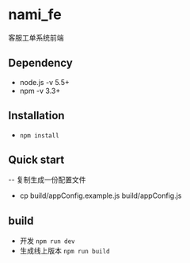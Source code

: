 nami_fe
===============

客服工单系统前端

## Dependency

- node.js -v 5.5+
- npm -v 3.3+

## Installation

- `npm install`

## Quick start
-- 复制生成一份配置文件
- cp build/appConfig.example.js build/appConfig.js

## build

- 开发  `npm run dev`
- 生成线上版本  `npm run build`
